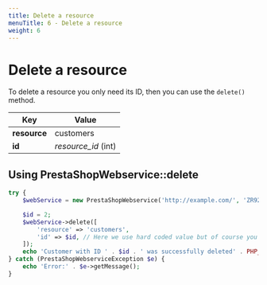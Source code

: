 ```yaml
---
title: Delete a resource
menuTitle: 6 - Delete a resource
weight: 6
---
```


# Delete a resource

To delete a resource you only need its ID, then you can use the `delete()` method.

| Key          | Value               |
|--------------|---------------------|
| **resource** | customers           |
| **id**       | *resource_id* (int) |

## Using PrestaShopWebservice::delete

```php
try {
    $webService = new PrestaShopWebservice('http://example.com/', 'ZR92FNY5UFRERNI3O9Z5QDHWKTP3YIIT', false);

    $id = 2;
    $webService->delete([
        'resource' => 'customers',
        'id' => $id, // Here we use hard coded value but of course you could get this ID from a request parameter or anywhere else
    ]);
    echo 'Customer with ID ' . $id . ' was successfully deleted' . PHP_EOL;
} catch (PrestaShopWebserviceException $e) {
    echo 'Error:' . $e->getMessage();
}
```